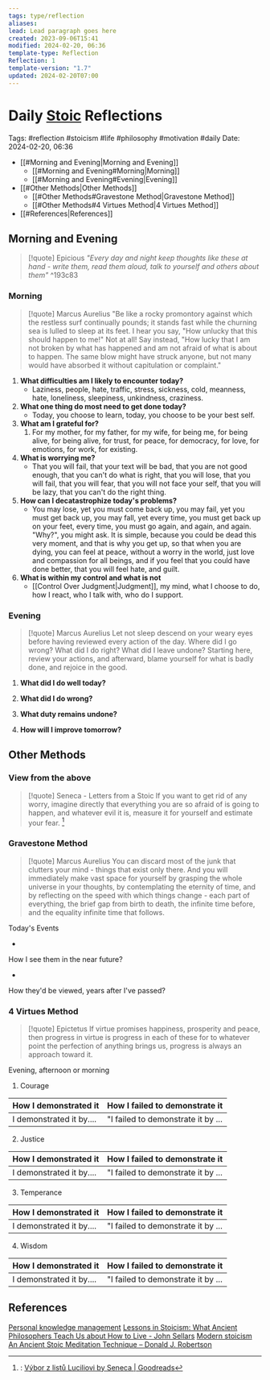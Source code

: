```yaml
---
tags: type/reflection
aliases: 
lead: Lead paragraph goes here
created: 2023-09-06T15:41
modified: 2024-02-20, 06:36
template-type: Reflection
Reflection: 1
template-version: "1.7"
updated: 2024-02-20T07:00
---
```

# Daily [Stoic](../SLIP-BOX/Stoicism.md) Reflections

Tags:  #reflection #stoicism #life #philosophy #motivation #daily 
Date: 2024-02-20, 06:36

- [[#Morning and Evening|Morning and Evening]]
	- [[#Morning and Evening#Morning|Morning]]
	- [[#Morning and Evening#Evening|Evening]]
- [[#Other Methods|Other Methods]]
	- [[#Other Methods#Gravestone Method|Gravestone Method]]
	- [[#Other Methods#4 Virtues Method|4 Virtues Method]]
- [[#References|References]]


## Morning and Evening

> [!quote] Epicious 
> _"Every day and night keep thoughts like these at hand - write them, read them aloud, talk to yourself and others about them"_
^193c83
### Morning

> [!quote] Marcus Aurelius
> "Be like a rocky promontory against which the restless surf continually pounds; it stands fast while the churning sea is lulled to sleep at its feet. I hear you say, "How unlucky that this should happen to me!" Not at all! Say instead, "How lucky that I am not broken by what has happened and am not afraid of what is about to happen. The same blow might have struck anyone, but not many would have absorbed it without capitulation or complaint."

1. **What difficulties am I likely to encounter today?**
	- Laziness, people, hate, traffic, stress, sickness, cold, meanness, hate, loneliness, sleepiness, unkindness, craziness.
2. **What one thing do most need to get done today?**
	- Today, you choose to learn, today, you choose to be your best self.
1. **What am I grateful for?**
	1. For my mother, for my father, for my wife, for being me, for being alive, for being alive, for trust, for peace, for democracy, for love, for emotions, for work, for existing.
2. **What is worrying me?**
	- That you will fail, that your text will be bad, that you are not good enough, that you can't do what is right, that you will lose, that you will fail, that you will fear, that you will not face your self, that you will be lazy, that you can't do the right thing.
3. **How can I decatastrophize today's problems?**
	- You may lose, yet you must come back up, you may fail, yet you must get back up, you may fall, yet every time, you must get back up on your feet, every time, you must go again, and again, and again. "Why?", you might ask. It is simple, because you could be dead this very moment, and that is why you get up, so that when you are dying, you can feel at peace, without a worry in the world, just love and compassion for all beings, and if you feel that you could have done better, that you will feel hate, and guilt.
4. **What is within my control and what is not**
	- [[Control Over Judgment|Judgment]], my mind, what I choose to do, how I react, who I talk with, who do I support.

### Evening

> [!quote] Marcus Aurelius
> Let not sleep descend on your weary eyes before having reviewed every action of the day. Where did I go wrong? What did I do right? What did I leave undone? Starting here, review your actions, and afterward, blame yourself for what is badly done, and rejoice in the good.

1. **What did I do well today?**

2. **What did I do wrong?**

4. **What duty remains undone?**

5. **How will I improve tomorrow?**

## Other Methods

### View from the above

> [!quote] Seneca - Letters from a Stoic
> If you want to get rid of any worry, imagine directly that everything you are so afraid of is going to happen, and whatever evil it is, measure it for yourself and estimate your fear. [^Seneca]


### Gravestone Method

> [!quote] Marcus Aurelius
> You can discard most of the junk that clutters your mind - things that exist only there. And you will immediately make vast space for yourself by grasping the whole universe in your thoughts, by contemplating the eternity of time, and by reflecting on the speed with which things change - each part of everything, the brief gap from birth to death, the infinite time before, and the equality infinite time that follows. 

Today's Events 

-

How I see them in the near future? 

-

How they'd be viewed, years after I've passed?

### 4 Virtues Method

> [!quote] Epictetus 
> If virtue promises happiness, prosperity and peace, then progress in virtue is progress in each of these for to whatever point the perfection of anything brings us, progress is always an approach toward it.

Evening, afternoon or morning

1. Courage 

| How I demonstrated it  | How I failed to demonstrate it |
| ------------------- | ---------------- |
| I demonstrated it by....                 | "I failed to demonstrate it by ...              |

2. Justice

| How I demonstrated it  | How I failed to demonstrate it |
| ------------------- | ---------------- |
| I demonstrated it by....                 | "I failed to demonstrate it by ...             

3. Temperance

| How I demonstrated it  | How I failed to demonstrate it |
| ------------------- | ---------------- |
| I demonstrated it by....                 | "I failed to demonstrate it by ...             

4. Wisdom

| How I demonstrated it  | How I failed to demonstrate it |
| ------------------- | ---------------- |
| I demonstrated it by....                 | "I failed to demonstrate it by ...             

## References

[Personal knowledge management](Personal%20knowledge%20management.md)
[Lessons in Stoicism: What Ancient Philosophers Teach Us about How to Live - John Sellars](https://books.google.cz/books/about/Lessons_in_Stoicism.html?id=ky84zQEACAAJ&redir_esc=y)
[Modern stoicism](https://modernstoicism.com/)
[An Ancient Stoic Meditation Technique – Donald J. Robertson](https://donaldrobertson.name/2017/03/22/an-ancient-stoic-meditation-technique/)

[^Seneca]:: [Výbor z listů Luciliovi by Seneca | Goodreads](https://www.goodreads.com/book/show/23340595-v-bor-z-list-luciliovi) 